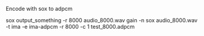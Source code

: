 Encode with sox to adpcm

sox output_something  -r 8000  audio_8000.wav gain -n
sox audio_8000.wav -t ima -e ima-adpcm -r 8000 -c 1 test_8000.adpcm

